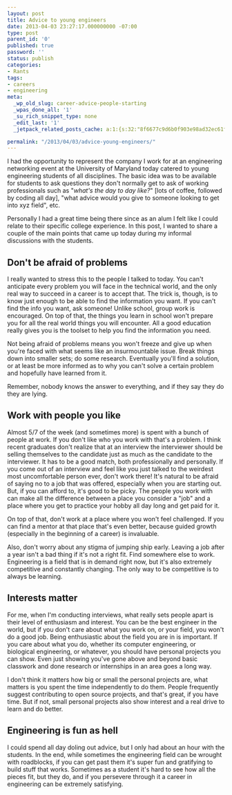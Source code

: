 ```yaml
---
layout: post
title: Advice to young engineers
date: 2013-04-03 23:27:17.000000000 -07:00
type: post
parent_id: '0'
published: true
password: ''
status: publish
categories:
- Rants
tags:
- careers
- engineering
meta:
  _wp_old_slug: career-advice-people-starting
  _wpas_done_all: '1'
  _su_rich_snippet_type: none
  _edit_last: '1'
  _jetpack_related_posts_cache: a:1:{s:32:"8f6677c9d6b0f903e98ad32ec61f8deb";a:2:{s:7:"expires";i:1558607516;s:7:"payload";a:3:{i:0;a:1:{s:2:"id";i:4244;}i:1;a:1:{s:2:"id";i:3295;}i:2;a:1:{s:2:"id";i:3524;}}}}

permalink: "/2013/04/03/advice-young-engineers/"
---
```

I had the opportunity to represent the company I work for at an engineering networking event at the University of Maryland today catered to young engineering students of all disciplines. The basic idea was to be available for students to ask questions they don't normally get to ask of working professionals such as "_what's the day to day like?_" [lots of coffee, followed by coding all day], "what advice would you give to someone looking to get into xyz field", etc.

Personally I had a great time being there since as an alum I felt like I could relate to their specific college experience. In this post, I wanted to share a couple of the main points that came up today during my informal discussions with the students.

## Don't be afraid of problems

I really wanted to stress this to the people I talked to today. You can't anticipate every problem you will face in the technical world, and the only real way to succeed in a career is to accept that. The trick is, though, is to know just enough to be able to find the information you want. If you can't find the info you want, ask someone! Unlike school, group work is encouraged. On top of that, the things you learn in school won't prepare you for all the real world things you will encounter. All a good education really gives you is the toolset to help you find the information you need.

Not being afraid of problems means you won't freeze and give up when you're faced with what seems like an insurmountable issue. Break things down into smaller sets; do some research. Eventually you'll find a solution, or at least be more informed as to why you can't solve a certain problem and hopefully have learned from it.

Remember, nobody knows the answer to everything, and if they say they do they are lying.

## Work with people you like

Almost 5/7 of the week (and sometimes more) is spent with a bunch of people at work. If you don't like who you work with that's a problem. I think recent graduates don't realize that at an interview the interviewer should be selling themselves to the candidate just as much as the candidate to the interviewer. It has to be a good match, both professionally and personally. If you come out of an interview and feel like you just talked to the weirdest most uncomfortable person ever, don't work there! It's natural to be afraid of saying no to a job that was offered, especially when you are starting out. But, if you can afford to, it's good to be picky. The people you work with can make all the difference between a place you consider a "job" and a place where you get to practice your hobby all day long and get paid for it.

On top of that, don't work at a place where you won't feel challenged. If you can find a mentor at that place that's even better, because guided growth (especially in the beginning of a career) is invaluable.

Also, don't worry about any stigma of jumping ship early. Leaving a job after a year isn't a bad thing if it's not a right fit. Find somewhere else to work. Engineering is a field that is in demand right now, but it's also extremely competitive and constantly changing. The only way to be competitive is to always be learning.

## Interests matter

For me, when I'm conducting interviews, what really sets people apart is their level of enthusiasm and interest. You can be the best engineer in the world, but if you don't care about what you work on, or your field, you won't do a good job. Being enthusiastic about the field you are in is important. If you care about what you do, whether its computer engineering, or biological engineering, or whatever, you should have personal projects you can show. Even just showing you've gone above and beyond basic classwork and done research or internships in an area goes a long way.

I don't think it matters how big or small the personal projects are, what matters is you spent the time independently to do them. People frequently suggest contributing to open source projects, and that's great, if you have time. But if not, small personal projects also show interest and a real drive to learn and do better.

## Engineering is fun as hell

I could spend all day doling out advice, but I only had about an hour with the students. In the end, while sometimes the engineering field can be wrought with roadblocks, if you can get past them it's super fun and gratifying to build stuff that works. Sometimes as a student it's hard to see how all the pieces fit, but they do, and if you persevere through it a career in engineering can be extremely satisfying.

